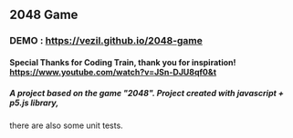 ## 2048 Game

### DEMO : https://vezil.github.io/2048-game

#### Special Thanks for Coding Train, thank you for inspiration! https://www.youtube.com/watch?v=JSn-DJU8qf0&t

##### A project based on the game "2048". Project created with javascript + p5.js library,
there are also some unit tests.

